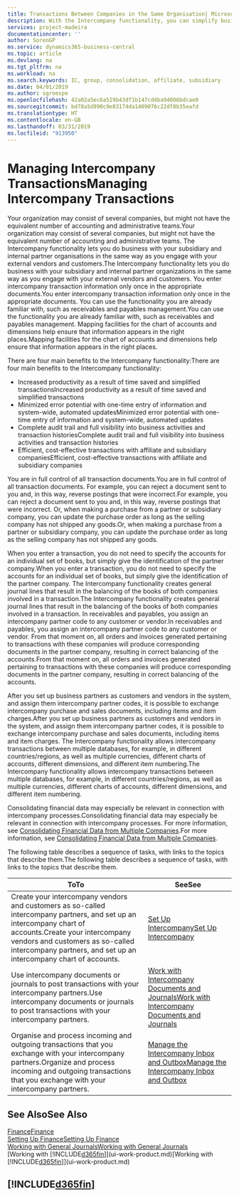 ```yaml
---
title: Transactions Between Companies in the Same Organisation| Microsoft Docs
description: With the Intercompany functionality, you can simplify business processes and transactions between companies within the same organisation.
services: project-madeira
documentationcenter: ''
author: SorenGP
ms.service: dynamics365-business-central
ms.topic: article
ms.devlang: na
ms.tgt_pltfrm: na
ms.workload: na
ms.search.keywords: IC, group, consolidation, affiliate, subsidiary
ms.date: 04/01/2019
ms.author: sgroespe
ms.openlocfilehash: 42a02a5ec6a519b43df1b147cd4ba94006bdcae0
ms.sourcegitcommit: bd78a5d990c9e83174da1409076c22df8b35eafd
ms.translationtype: HT
ms.contentlocale: en-GB
ms.lasthandoff: 03/31/2019
ms.locfileid: "913950"
---
```

# <a name="managing-intercompany-transactions"></a><span data-ttu-id="eaf5f-103">Managing Intercompany Transactions</span><span class="sxs-lookup"><span data-stu-id="eaf5f-103">Managing Intercompany Transactions</span></span>
<span data-ttu-id="eaf5f-104">Your organization may consist of several companies, but might not have the equivalent number of accounting and administrative teams.</span><span class="sxs-lookup"><span data-stu-id="eaf5f-104">Your organization may consist of several companies, but might not have the equivalent number of accounting and administrative teams.</span></span> <span data-ttu-id="eaf5f-105">The Intercompany functionality lets you do business with your subsidiary and internal partner organisations in the same way as you engage with your external vendors and customers.</span><span class="sxs-lookup"><span data-stu-id="eaf5f-105">The Intercompany functionality lets you do business with your subsidiary and internal partner organizations in the same way as you engage with your external vendors and customers.</span></span> <span data-ttu-id="eaf5f-106">You enter intercompany transaction information only once in the appropriate documents.</span><span class="sxs-lookup"><span data-stu-id="eaf5f-106">You enter intercompany transaction information only once in the appropriate documents.</span></span> <span data-ttu-id="eaf5f-107">You can use the functionality you are already familiar with, such as receivables and payables management.</span><span class="sxs-lookup"><span data-stu-id="eaf5f-107">You can use the functionality you are already familiar with, such as receivables and payables management.</span></span> <span data-ttu-id="eaf5f-108">Mapping facilities for the chart of accounts and dimensions help ensure that information appears in the right places.</span><span class="sxs-lookup"><span data-stu-id="eaf5f-108">Mapping facilities for the chart of accounts and dimensions help ensure that information appears in the right places.</span></span>  

<span data-ttu-id="eaf5f-109">There are four main benefits to the Intercompany functionality:</span><span class="sxs-lookup"><span data-stu-id="eaf5f-109">There are four main benefits to the Intercompany functionality:</span></span>  

- <span data-ttu-id="eaf5f-110">Increased productivity as a result of time saved and simplified transactions</span><span class="sxs-lookup"><span data-stu-id="eaf5f-110">Increased productivity as a result of time saved and simplified transactions</span></span>  
- <span data-ttu-id="eaf5f-111">Minimized error potential with one-time entry of information and system-wide, automated updates</span><span class="sxs-lookup"><span data-stu-id="eaf5f-111">Minimized error potential with one-time entry of information and system-wide, automated updates</span></span>  
- <span data-ttu-id="eaf5f-112">Complete audit trail and full visibility into business activities and transaction histories</span><span class="sxs-lookup"><span data-stu-id="eaf5f-112">Complete audit trail and full visibility into business activities and transaction histories</span></span>  
- <span data-ttu-id="eaf5f-113">Efficient, cost-effective transactions with affiliate and subsidiary companies</span><span class="sxs-lookup"><span data-stu-id="eaf5f-113">Efficient, cost-effective transactions with affiliate and subsidiary companies</span></span>  

<span data-ttu-id="eaf5f-114">You are in full control of all transaction documents.</span><span class="sxs-lookup"><span data-stu-id="eaf5f-114">You are in full control of all transaction documents.</span></span> <span data-ttu-id="eaf5f-115">For example, you can reject a document sent to you and, in this way, reverse postings that were incorrect.</span><span class="sxs-lookup"><span data-stu-id="eaf5f-115">For example, you can reject a document sent to you and, in this way, reverse postings that were incorrect.</span></span> <span data-ttu-id="eaf5f-116">Or, when making a purchase from a partner or subsidiary company, you can update the purchase order as long as the selling company has not shipped any goods.</span><span class="sxs-lookup"><span data-stu-id="eaf5f-116">Or, when making a purchase from a partner or subsidiary company, you can update the purchase order as long as the selling company has not shipped any goods.</span></span>  

<span data-ttu-id="eaf5f-117">When you enter a transaction, you do not need to specify the accounts for an individual set of books, but simply give the identification of the partner company.</span><span class="sxs-lookup"><span data-stu-id="eaf5f-117">When you enter a transaction, you do not need to specify the accounts for an individual set of books, but simply give the identification of the partner company.</span></span> <span data-ttu-id="eaf5f-118">The Intercompany functionality creates general journal lines that result in the balancing of the books of both companies involved in a transaction.</span><span class="sxs-lookup"><span data-stu-id="eaf5f-118">The Intercompany functionality creates general journal lines that result in the balancing of the books of both companies involved in a transaction.</span></span> <span data-ttu-id="eaf5f-119">In receivables and payables, you assign an intercompany partner code to any customer or vendor.</span><span class="sxs-lookup"><span data-stu-id="eaf5f-119">In receivables and payables, you assign an intercompany partner code to any customer or vendor.</span></span> <span data-ttu-id="eaf5f-120">From that moment on, all orders and invoices generated pertaining to transactions with these companies will produce corresponding documents in the partner company, resulting in correct balancing of the accounts.</span><span class="sxs-lookup"><span data-stu-id="eaf5f-120">From that moment on, all orders and invoices generated pertaining to transactions with these companies will produce corresponding documents in the partner company, resulting in correct balancing of the accounts.</span></span>  

 <span data-ttu-id="eaf5f-121">After you set up business partners as customers and vendors in the system, and assign them intercompany partner codes, it is possible to exchange intercompany purchase and sales documents, including items and item charges.</span><span class="sxs-lookup"><span data-stu-id="eaf5f-121">After you set up business partners as customers and vendors in the system, and assign them intercompany partner codes, it is possible to exchange intercompany purchase and sales documents, including items and item charges.</span></span> <span data-ttu-id="eaf5f-122">The Intercompany functionality allows intercompany transactions between multiple databases, for example, in different countries/regions, as well as multiple currencies, different charts of accounts, different dimensions, and different item numbering.</span><span class="sxs-lookup"><span data-stu-id="eaf5f-122">The Intercompany functionality allows intercompany transactions between multiple databases, for example, in different countries/regions, as well as multiple currencies, different charts of accounts, different dimensions, and different item numbering.</span></span>  

<span data-ttu-id="eaf5f-123">Consolidating financial data may especially be relevant in connection with intercompany processes.</span><span class="sxs-lookup"><span data-stu-id="eaf5f-123">Consolidating financial data may especially be relevant in connection with intercompany processes.</span></span> <span data-ttu-id="eaf5f-124">For more information, see [Consolidating Financial Data from Multiple Companies](finance-consolidated-company-reporting.md).</span><span class="sxs-lookup"><span data-stu-id="eaf5f-124">For more information, see [Consolidating Financial Data from Multiple Companies](finance-consolidated-company-reporting.md).</span></span>

<span data-ttu-id="eaf5f-125">The following table describes a sequence of tasks, with links to the topics that describe them.</span><span class="sxs-lookup"><span data-stu-id="eaf5f-125">The following table describes a sequence of tasks, with links to the topics that describe them.</span></span>

 |<span data-ttu-id="eaf5f-126">To</span><span class="sxs-lookup"><span data-stu-id="eaf5f-126">To</span></span> |<span data-ttu-id="eaf5f-127">See</span><span class="sxs-lookup"><span data-stu-id="eaf5f-127">See</span></span>|
 |---|---|
 |<span data-ttu-id="eaf5f-128">Create your intercompany vendors and customers as so-called intercompany partners, and set up an intercompany chart of accounts.</span><span class="sxs-lookup"><span data-stu-id="eaf5f-128">Create your intercompany vendors and customers as so-called intercompany partners, and set up an intercompany chart of accounts.</span></span>|[<span data-ttu-id="eaf5f-129">Set Up Intercompany</span><span class="sxs-lookup"><span data-stu-id="eaf5f-129">Set Up Intercompany</span></span>](intercompany-how-setup.md)|
 |<span data-ttu-id="eaf5f-130">Use intercompany documents or journals to post transactions with your intercompany partners.</span><span class="sxs-lookup"><span data-stu-id="eaf5f-130">Use intercompany documents or journals to post transactions with your intercompany partners.</span></span>|[<span data-ttu-id="eaf5f-131">Work with Intercompany Documents and Journals</span><span class="sxs-lookup"><span data-stu-id="eaf5f-131">Work with Intercompany Documents and Journals</span></span>](intercompany-how-work-documents-journals.md)|
 |<span data-ttu-id="eaf5f-132">Organise and process incoming and outgoing transactions that you exchange with your intercompany partners.</span><span class="sxs-lookup"><span data-stu-id="eaf5f-132">Organize and process incoming and outgoing transactions that you exchange with your intercompany partners.</span></span>|[<span data-ttu-id="eaf5f-133">Manage the Intercompany Inbox and Outbox</span><span class="sxs-lookup"><span data-stu-id="eaf5f-133">Manage the Intercompany Inbox and Outbox</span></span>](intercompany-how-manage-intercompany-inbox.md)|

## <a name="see-also"></a><span data-ttu-id="eaf5f-134">See Also</span><span class="sxs-lookup"><span data-stu-id="eaf5f-134">See Also</span></span>
[<span data-ttu-id="eaf5f-135">Finance</span><span class="sxs-lookup"><span data-stu-id="eaf5f-135">Finance</span></span>](finance.md)  
[<span data-ttu-id="eaf5f-136">Setting Up Finance</span><span class="sxs-lookup"><span data-stu-id="eaf5f-136">Setting Up Finance</span></span>](finance-setup-finance.md)  
[<span data-ttu-id="eaf5f-137">Working with General Journals</span><span class="sxs-lookup"><span data-stu-id="eaf5f-137">Working with General Journals</span></span>](ui-work-general-journals.md)  
<span data-ttu-id="eaf5f-138">[Working with [!INCLUDE[d365fin](includes/d365fin_md.md)]](ui-work-product.md)</span><span class="sxs-lookup"><span data-stu-id="eaf5f-138">[Working with [!INCLUDE[d365fin](includes/d365fin_md.md)]](ui-work-product.md)</span></span>

## [!INCLUDE[d365fin](includes/free_trial_md.md)]  
